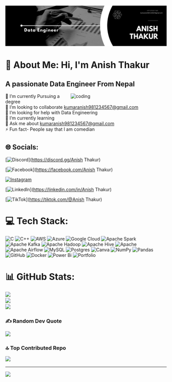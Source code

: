 ![logo](https://github.com/AnishThakur22/Anish/blob/main/Untitled%20design%20(1).png)
 # 💫 About Me: Hi, I'm Anish Thakur

   <h2>A passionate Data Engineer From Nepal</h2>
   <img align="right" alt="coding" width="300" src="https://user-images.githubusercontent.com/55389276/140866485-8fb1c876-9a8f-4d6a-98dc-08c4981eaf70.gif">

🔭 I’m currently Pursuing a degree <br>👯 I’m looking to collaborate kumaranish981234567@gmail.com <br>🤝 I’m looking for help with Data Engineering <br>🌱 I’m currently learning<br>💬 Ask me about kumaranish981234567@gmail.com <br>⚡ Fun fact- People say that I am comedian 

## 🌐 Socials:
[![Discord](https://img.shields.io/badge/Discord-%237289DA.svg?logo=discord&logoColor=white)](https://discord.gg/Anish Thakur)

[![Facebook](https://img.shields.io/badge/Facebook-%231877F2.svg?logo=Facebook&logoColor=white)](https://facebook.com/Anish Thakur)

[![Instagram](https://img.shields.io/badge/Instagram-%23E4405F.svg?logo=Instagram&logoColor=white)](https://instagram.com/the_anish_01)

[![LinkedIn](https://img.shields.io/badge/LinkedIn-%230077B5.svg?logo=linkedin&logoColor=white)](https://linkedin.com/in/Anish Thakur)

[![TikTok](https://img.shields.io/badge/TikTok-%23000000.svg?logo=TikTok&logoColor=white)](https://tiktok.com/@Anish Thakur) 

# 💻 Tech Stack:
![C](https://img.shields.io/badge/c-%2300599C.svg?style=for-the-badge&logo=c&logoColor=white) ![C++](https://img.shields.io/badge/c++-%2300599C.svg?style=for-the-badge&logo=c%2B%2B&logoColor=white) ![AWS](https://img.shields.io/badge/AWS-%23FF9900.svg?style=for-the-badge&logo=amazon-aws&logoColor=white) ![Azure](https://img.shields.io/badge/azure-%230072C6.svg?style=for-the-badge&logo=microsoftazure&logoColor=white) ![Google Cloud](https://img.shields.io/badge/GoogleCloud-%234285F4.svg?style=for-the-badge&logo=google-cloud&logoColor=white) ![Apache Spark](https://img.shields.io/badge/Apache%20Spark-FDEE21?style=for-the-badge&logo=apachespark&logoColor=black) ![Apache Kafka](https://img.shields.io/badge/Apache%20Kafka-000?style=for-the-badge&logo=apachekafka) ![Apache Hadoop](https://img.shields.io/badge/Apache%20Hadoop-66CCFF?style=for-the-badge&logo=apachehadoop&logoColor=black) ![Apache Hive](https://img.shields.io/badge/Apache%20Hive-FDEE21?style=for-the-badge&logo=apachehive&logoColor=black) ![Apache](https://img.shields.io/badge/apache-%23D42029.svg?style=for-the-badge&logo=apache&logoColor=white) ![Apache Airflow](https://img.shields.io/badge/Apache%20Airflow-017CEE?style=for-the-badge&logo=Apache%20Airflow&logoColor=white) ![MySQL](https://img.shields.io/badge/mysql-4479A1.svg?style=for-the-badge&logo=mysql&logoColor=white) ![Postgres](https://img.shields.io/badge/postgres-%23316192.svg?style=for-the-badge&logo=postgresql&logoColor=white) ![Canva](https://img.shields.io/badge/Canva-%2300C4CC.svg?style=for-the-badge&logo=Canva&logoColor=white) ![NumPy](https://img.shields.io/badge/numpy-%23013243.svg?style=for-the-badge&logo=numpy&logoColor=white) ![Pandas](https://img.shields.io/badge/pandas-%23150458.svg?style=for-the-badge&logo=pandas&logoColor=white) ![GitHub](https://img.shields.io/badge/github-%23121011.svg?style=for-the-badge&logo=github&logoColor=white) ![Docker](https://img.shields.io/badge/docker-%230db7ed.svg?style=for-the-badge&logo=docker&logoColor=white) ![Power Bi](https://img.shields.io/badge/power_bi-F2C811?style=for-the-badge&logo=powerbi&logoColor=black) ![Portfolio](https://img.shields.io/badge/Portfolio-%23000000.svg?style=for-the-badge&logo=firefox&logoColor=#FF7139)
# 📊 GitHub Stats:
![](https://github-readme-stats.vercel.app/api?username=AnishTHakur22&theme=radical&hide_border=false&include_all_commits=false&count_private=false)<br/>
![](https://github-readme-streak-stats.herokuapp.com/?user=AnishTHakur22&theme=radical&hide_border=false)<br/>
![](https://github-readme-stats.vercel.app/api/top-langs/?username=AnishTHakur22&theme=radical&hide_border=false&include_all_commits=false&count_private=false&layout=compact)

### ✍️ Random Dev Quote
![](https://quotes-github-readme.vercel.app/api?type=horizontal&theme=radical)

### 🔝 Top Contributed Repo
![](https://github-contributor-stats.vercel.app/api?username=AnishTHakur22&limit=5&theme=dark&combine_all_yearly_contributions=true)

---
[![](https://visitcount.itsvg.in/api?id=AnishTHakur22&icon=0&color=0)](https://visitcount.itsvg.in)

<!-- Proudly created with GPRM ( https://gprm.itsvg.in ) -->
